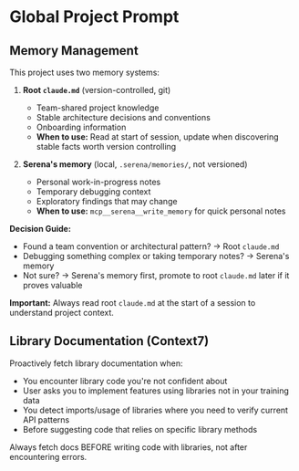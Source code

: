 # Global Project Prompt

## Memory Management

This project uses two memory systems:

1. **Root `claude.md`** (version-controlled, git)
   - Team-shared project knowledge
   - Stable architecture decisions and conventions
   - Onboarding information
   - **When to use:** Read at start of session, update when discovering stable facts worth version controlling

2. **Serena's memory** (local, `.serena/memories/`, not versioned)
   - Personal work-in-progress notes
   - Temporary debugging context
   - Exploratory findings that may change
   - **When to use:** `mcp__serena__write_memory` for quick personal notes

**Decision Guide:**
- Found a team convention or architectural pattern? → Root `claude.md`
- Debugging something complex or taking temporary notes? → Serena's memory
- Not sure? → Serena's memory first, promote to root `claude.md` later if it proves valuable

**Important:** Always read root `claude.md` at the start of a session to understand project context.

## Library Documentation (Context7)

Proactively fetch library documentation when:

- You encounter library code you're not confident about
- User asks you to implement features using libraries not in your training data
- You detect imports/usage of libraries where you need to verify current API patterns
- Before suggesting code that relies on specific library methods

Always fetch docs BEFORE writing code with libraries, not after encountering errors.
